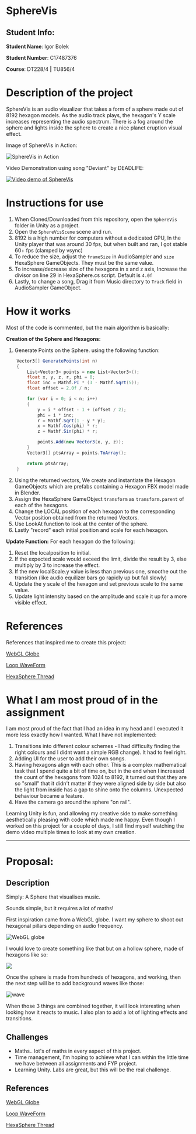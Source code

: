 # SphereVis

## Student Info:
**Student Name**: Igor Bolek

**Student Number**: C17487376

**Course**: DT228/4  **|**  TU856/4

# Description of the project

SphereVis is an audio visualizer that takes a form of a sphere made out of 8192 hexagon models.
As the audio track plays, the hexagon's Y scale increases representing the audio spectrum.
There is a fog around the sphere and lights inside the sphere to create a nice planet eruption visual effect.

Image of SphereVis in Action:

![SphereVis in Action](images/demo.gif)

Video Demonstration using song "Deviant" by DEADLIFE:

[![Video demo of SphereVis](https://img.youtube.com/vi/Bv5cSYdBws8/0.jpg)](https://www.youtube.com/watch?v=Bv5cSYdBws8)

# Instructions for use

1. When Cloned/Downloaded from this repository, open the `SphereVis` folder in Unity as a project.
2. Open the `SphereVisScene` scene and run.
3. 8192 is a high number for computers without a dedicated GPU, In the Unity player that was around 30 fps, but when built and ran, I got stable 60+ fps (clamped by vsync)
4. To reduce the size, adjust the `frameSize` in AudioSampler and `size` HexaSphere GameObjects. They must be the same value.
5. To increase/decrease size of the hexagons in x and z axis, Increase the divisor on line 29 in HexaSphere.cs script. Default is `4.0f`
6. Lastly, to change a song, Drag it from Music directory to `Track` field in AudioSampler GameObject.

# How it works

Most of the code is commented, but the main algorithm is basically:

**Creation of the Sphere and Hexagons:**
1. Generate Points on the Sphere. using the following function:
```C#
    Vector3[] GeneratePoints(int n)
    {
        List<Vector3> points = new List<Vector3>();
        float x, y, z, r, phi = 0;
        float inc = Mathf.PI * (3 - Mathf.Sqrt(5));
        float offset = 2.0f / n;

        for (var i = 0; i < n; i++)
        {
            y = i * offset - 1 + (offset / 2);
            phi = i * inc;
            r = Mathf.Sqrt(1 - y * y);
            x = Mathf.Cos(phi) * r;
            z = Mathf.Sin(phi) * r;

            points.Add(new Vector3(x, y, z));
        }
        Vector3[] ptsArray = points.ToArray();

        return ptsArray;
    }
```
2. Using the returned vectors, We create and instantiate the Hexagon GameObjects which are prefabs containing a Hexagon FBX model made in Blender.
3. Assign the HexaSphere GameObject `transform` as `transform.parent` of each of the hexagons.
4. Change the LOCAL position of each hexagon to the corresponding Vector position obtained from the returned Vectors.
5. Use LookAt function to look at the center of the sphere.
6. Lastly "record" each initial position and scale for each hexagon.

**Update Function:**
For each hexagon do the following:
1. Reset the localposition to initial.
2. If the expected scale would exceed the limit, divide the result by 3, else multiply by 3 to increase the effect.
3. If the new localScale.y value is less than previous one, smoothe out the transition (like audio equilizer bars go rapidly up but fall slowly)
4. Update the y scale of the hexagon and set previous scale to the same value.
5. Update light intensity based on the amplitude and scale it up for a more visible effect.

# References
References that inspired me to create this project:

[WebGL Globe](https://experiments.withgoogle.com/chrome/globe)

[Loop WaveForm](https://www.uberviz.io/viz/loop/)

[HexaSphere Thread](https://forum.unity.com/threads/make-procedural-hexagons-on-a-sphere-is-there-a-tool-voxels-perhaps.330907/)
# What I am most proud of in the assignment
I am most proud of the fact that I had an idea in my head and I executed it more less exactly how I wanted.
What I have not implemented:
1. Transitions into different colour schemes - I had difficulty finding the right colours and I didnt want a simple RGB change). It had to feel right.
2. Adding UI for the user to add their own songs.
3. Having hexagons align with each other. This is a complex mathematical task that I spend quite a bit of time on, but in the end when I increased the count of the hexagons from 1024 to 8192, it turned out that they are so "small" that it didn't matter if they were aligned side by side but also the light from inside has a gap to shine onto the columns. Unexpected behaviour became a feature.
4. Have the camera go around the sphere "on rail".

Learning Unity is fun, and allowing my creative side to make something aesthetically pleasing with code which made me happy. Even though I worked on this project for a couple of days, I still find myself watching the demo video multiple times to look at my own creation.

---

# Proposal:
## Description
Simply: A Sphere that visualises music.

Sounds simple, but it requires a lot of maths! 

First inspiration came from a WebGL globe. I want my sphere to shoot out hexagonal pillars depending on audio frequency. 

![WebGL globe](images/pillars.png)

I would love to create something like that but on a hollow sphere, made of hexagons like so:

![](images/hexasphere.png)

Once the sphere is made from hundreds of hexagons, and working, then the next step will be to add background waves like those:

![wave](images/wave.jpg)

When those 3 things are combined together, it will look interesting when looking how it reacts to music. I also plan to add a lot of lighting effects and transitions.

## Challenges
- Maths.. lot's of maths in every aspect of this project. 
- Time management, I'm hoping to achieve what I can within the little time we have between all assignments and FYP project.
- Learning Unity. Labs are great, but this will be the real challenge.

## References
[WebGL Globe](https://experiments.withgoogle.com/chrome/globe)

[Loop WaveForm](https://www.uberviz.io/viz/loop/)

[HexaSphere Thread](https://forum.unity.com/threads/make-procedural-hexagons-on-a-sphere-is-there-a-tool-voxels-perhaps.330907/)
